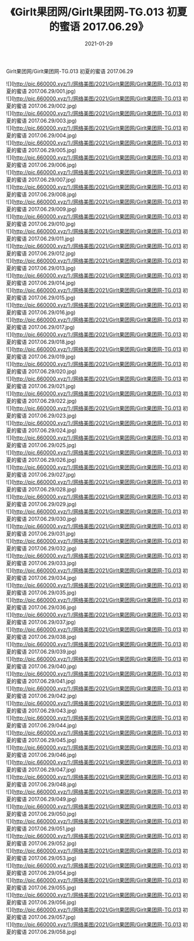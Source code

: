 ﻿---
layout: post
title:  《Girlt果团网/Girlt果团网-TG.013 初夏的蜜语 2017.06.29》
date:   2021-01-29
img: http://pic.660000.xyz/1:/网络美图/2021/Girlt果团网/Girlt果团网-TG.013 初夏的蜜语 2017.06.29/000.jpg
categories: [美女, 清纯, 唯美]
---

Girlt果团网/Girlt果团网-TG.013 初夏的蜜语 2017.06.29

 ![](http://pic.660000.xyz/1:/网络美图/2021/Girlt果团网/Girlt果团网-TG.013 初夏的蜜语 2017.06.29/001.jpg) <br>![](http://pic.660000.xyz/1:/网络美图/2021/Girlt果团网/Girlt果团网-TG.013 初夏的蜜语 2017.06.29/002.jpg) <br>![](http://pic.660000.xyz/1:/网络美图/2021/Girlt果团网/Girlt果团网-TG.013 初夏的蜜语 2017.06.29/003.jpg) <br>![](http://pic.660000.xyz/1:/网络美图/2021/Girlt果团网/Girlt果团网-TG.013 初夏的蜜语 2017.06.29/004.jpg) <br>![](http://pic.660000.xyz/1:/网络美图/2021/Girlt果团网/Girlt果团网-TG.013 初夏的蜜语 2017.06.29/005.jpg) <br>![](http://pic.660000.xyz/1:/网络美图/2021/Girlt果团网/Girlt果团网-TG.013 初夏的蜜语 2017.06.29/006.jpg) <br>![](http://pic.660000.xyz/1:/网络美图/2021/Girlt果团网/Girlt果团网-TG.013 初夏的蜜语 2017.06.29/007.jpg) <br>![](http://pic.660000.xyz/1:/网络美图/2021/Girlt果团网/Girlt果团网-TG.013 初夏的蜜语 2017.06.29/008.jpg) <br>![](http://pic.660000.xyz/1:/网络美图/2021/Girlt果团网/Girlt果团网-TG.013 初夏的蜜语 2017.06.29/009.jpg) <br>![](http://pic.660000.xyz/1:/网络美图/2021/Girlt果团网/Girlt果团网-TG.013 初夏的蜜语 2017.06.29/010.jpg) <br>![](http://pic.660000.xyz/1:/网络美图/2021/Girlt果团网/Girlt果团网-TG.013 初夏的蜜语 2017.06.29/011.jpg) <br>![](http://pic.660000.xyz/1:/网络美图/2021/Girlt果团网/Girlt果团网-TG.013 初夏的蜜语 2017.06.29/012.jpg) <br>![](http://pic.660000.xyz/1:/网络美图/2021/Girlt果团网/Girlt果团网-TG.013 初夏的蜜语 2017.06.29/013.jpg) <br>![](http://pic.660000.xyz/1:/网络美图/2021/Girlt果团网/Girlt果团网-TG.013 初夏的蜜语 2017.06.29/014.jpg) <br>![](http://pic.660000.xyz/1:/网络美图/2021/Girlt果团网/Girlt果团网-TG.013 初夏的蜜语 2017.06.29/015.jpg) <br>![](http://pic.660000.xyz/1:/网络美图/2021/Girlt果团网/Girlt果团网-TG.013 初夏的蜜语 2017.06.29/016.jpg) <br>![](http://pic.660000.xyz/1:/网络美图/2021/Girlt果团网/Girlt果团网-TG.013 初夏的蜜语 2017.06.29/017.jpg) <br>![](http://pic.660000.xyz/1:/网络美图/2021/Girlt果团网/Girlt果团网-TG.013 初夏的蜜语 2017.06.29/018.jpg) <br>![](http://pic.660000.xyz/1:/网络美图/2021/Girlt果团网/Girlt果团网-TG.013 初夏的蜜语 2017.06.29/019.jpg) <br>![](http://pic.660000.xyz/1:/网络美图/2021/Girlt果团网/Girlt果团网-TG.013 初夏的蜜语 2017.06.29/020.jpg) <br>![](http://pic.660000.xyz/1:/网络美图/2021/Girlt果团网/Girlt果团网-TG.013 初夏的蜜语 2017.06.29/021.jpg) <br>![](http://pic.660000.xyz/1:/网络美图/2021/Girlt果团网/Girlt果团网-TG.013 初夏的蜜语 2017.06.29/022.jpg) <br>![](http://pic.660000.xyz/1:/网络美图/2021/Girlt果团网/Girlt果团网-TG.013 初夏的蜜语 2017.06.29/023.jpg) <br>![](http://pic.660000.xyz/1:/网络美图/2021/Girlt果团网/Girlt果团网-TG.013 初夏的蜜语 2017.06.29/024.jpg) <br>![](http://pic.660000.xyz/1:/网络美图/2021/Girlt果团网/Girlt果团网-TG.013 初夏的蜜语 2017.06.29/025.jpg) <br>![](http://pic.660000.xyz/1:/网络美图/2021/Girlt果团网/Girlt果团网-TG.013 初夏的蜜语 2017.06.29/026.jpg) <br>![](http://pic.660000.xyz/1:/网络美图/2021/Girlt果团网/Girlt果团网-TG.013 初夏的蜜语 2017.06.29/027.jpg) <br>![](http://pic.660000.xyz/1:/网络美图/2021/Girlt果团网/Girlt果团网-TG.013 初夏的蜜语 2017.06.29/028.jpg) <br>![](http://pic.660000.xyz/1:/网络美图/2021/Girlt果团网/Girlt果团网-TG.013 初夏的蜜语 2017.06.29/029.jpg) <br>![](http://pic.660000.xyz/1:/网络美图/2021/Girlt果团网/Girlt果团网-TG.013 初夏的蜜语 2017.06.29/030.jpg) <br>![](http://pic.660000.xyz/1:/网络美图/2021/Girlt果团网/Girlt果团网-TG.013 初夏的蜜语 2017.06.29/031.jpg) <br>![](http://pic.660000.xyz/1:/网络美图/2021/Girlt果团网/Girlt果团网-TG.013 初夏的蜜语 2017.06.29/032.jpg) <br>![](http://pic.660000.xyz/1:/网络美图/2021/Girlt果团网/Girlt果团网-TG.013 初夏的蜜语 2017.06.29/033.jpg) <br>![](http://pic.660000.xyz/1:/网络美图/2021/Girlt果团网/Girlt果团网-TG.013 初夏的蜜语 2017.06.29/034.jpg) <br>![](http://pic.660000.xyz/1:/网络美图/2021/Girlt果团网/Girlt果团网-TG.013 初夏的蜜语 2017.06.29/035.jpg) <br>![](http://pic.660000.xyz/1:/网络美图/2021/Girlt果团网/Girlt果团网-TG.013 初夏的蜜语 2017.06.29/036.jpg) <br>![](http://pic.660000.xyz/1:/网络美图/2021/Girlt果团网/Girlt果团网-TG.013 初夏的蜜语 2017.06.29/037.jpg) <br>![](http://pic.660000.xyz/1:/网络美图/2021/Girlt果团网/Girlt果团网-TG.013 初夏的蜜语 2017.06.29/038.jpg) <br>![](http://pic.660000.xyz/1:/网络美图/2021/Girlt果团网/Girlt果团网-TG.013 初夏的蜜语 2017.06.29/039.jpg) <br>![](http://pic.660000.xyz/1:/网络美图/2021/Girlt果团网/Girlt果团网-TG.013 初夏的蜜语 2017.06.29/040.jpg) <br>![](http://pic.660000.xyz/1:/网络美图/2021/Girlt果团网/Girlt果团网-TG.013 初夏的蜜语 2017.06.29/041.jpg) <br>![](http://pic.660000.xyz/1:/网络美图/2021/Girlt果团网/Girlt果团网-TG.013 初夏的蜜语 2017.06.29/042.jpg) <br>![](http://pic.660000.xyz/1:/网络美图/2021/Girlt果团网/Girlt果团网-TG.013 初夏的蜜语 2017.06.29/043.jpg) <br>![](http://pic.660000.xyz/1:/网络美图/2021/Girlt果团网/Girlt果团网-TG.013 初夏的蜜语 2017.06.29/044.jpg) <br>![](http://pic.660000.xyz/1:/网络美图/2021/Girlt果团网/Girlt果团网-TG.013 初夏的蜜语 2017.06.29/045.jpg) <br>![](http://pic.660000.xyz/1:/网络美图/2021/Girlt果团网/Girlt果团网-TG.013 初夏的蜜语 2017.06.29/046.jpg) <br>![](http://pic.660000.xyz/1:/网络美图/2021/Girlt果团网/Girlt果团网-TG.013 初夏的蜜语 2017.06.29/047.jpg) <br>![](http://pic.660000.xyz/1:/网络美图/2021/Girlt果团网/Girlt果团网-TG.013 初夏的蜜语 2017.06.29/048.jpg) <br>![](http://pic.660000.xyz/1:/网络美图/2021/Girlt果团网/Girlt果团网-TG.013 初夏的蜜语 2017.06.29/049.jpg) <br>![](http://pic.660000.xyz/1:/网络美图/2021/Girlt果团网/Girlt果团网-TG.013 初夏的蜜语 2017.06.29/050.jpg) <br>![](http://pic.660000.xyz/1:/网络美图/2021/Girlt果团网/Girlt果团网-TG.013 初夏的蜜语 2017.06.29/051.jpg) <br>![](http://pic.660000.xyz/1:/网络美图/2021/Girlt果团网/Girlt果团网-TG.013 初夏的蜜语 2017.06.29/052.jpg) <br>![](http://pic.660000.xyz/1:/网络美图/2021/Girlt果团网/Girlt果团网-TG.013 初夏的蜜语 2017.06.29/053.jpg) <br>![](http://pic.660000.xyz/1:/网络美图/2021/Girlt果团网/Girlt果团网-TG.013 初夏的蜜语 2017.06.29/054.jpg) <br>![](http://pic.660000.xyz/1:/网络美图/2021/Girlt果团网/Girlt果团网-TG.013 初夏的蜜语 2017.06.29/055.jpg) <br>![](http://pic.660000.xyz/1:/网络美图/2021/Girlt果团网/Girlt果团网-TG.013 初夏的蜜语 2017.06.29/056.jpg) <br>![](http://pic.660000.xyz/1:/网络美图/2021/Girlt果团网/Girlt果团网-TG.013 初夏的蜜语 2017.06.29/057.jpg) <br>![](http://pic.660000.xyz/1:/网络美图/2021/Girlt果团网/Girlt果团网-TG.013 初夏的蜜语 2017.06.29/058.jpg) <br>